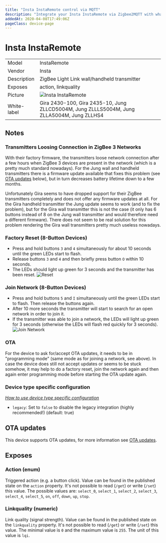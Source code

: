 ```yaml
---
title: "Insta InstaRemote control via MQTT"
description: "Integrate your Insta InstaRemote via Zigbee2MQTT with whatever smart home infrastructure you are using without the vendors bridge or gateway."
addedAt: 2020-04-08T17:49:06Z
pageClass: device-page
---
```


<!-- !!!! -->
<!-- ATTENTION: This file is auto-generated through docgen! -->
<!-- You can only edit the "## Notes"-Section till next h1 (#) or h2 heading (##). -->
<!-- Do NOT use h1 or h2 heading within "## Notes"-Section. -->
<!-- !!!! -->

# Insta InstaRemote

|     |     |
|-----|-----|
| Model | InstaRemote  |
| Vendor  | Insta  |
| Description | ZigBee Light Link wall/handheld transmitter |
| Exposes | action, linkquality |
| Picture | ![Insta InstaRemote](https://psi-4ward.github.io/zigbee2mqtt.io/images/devices/InstaRemote.jpg) |
| White-label | Gira 2430-100, Gira 2435-10, Jung ZLLCD5004M, Jung ZLLLS5004M, Jung ZLLA5004M, Jung ZLLHS4 |


<!-- Notes BEGIN: You can edit here. Add "## Notes" headline if not already present. -->
## Notes


### Transmitters Loosing Connection in ZigBee 3 Networks
With their factory firmware, the transmitters loose network connection after a few hours when ZigBee 3 devices are present in the network (which is a pretty much standard nowadays). For the Jung wall and handheld transmitters there is a firmware update available that fixes this problem (see [OTA updates](#ota-updates) below), but in turn decreases battery lifetime down to a few months.

Unfortunately Gira seems to have dropped support for their ZigBee transmitters completely and does not offer any firmware updates at all. For the Gira handheld transmitter the Jung update seems to work (and to fix the problem), but for the Gira wall transmitter this is not the case (it only has 6 buttons instead of 8 on the Jung wall transmitter and would therefore need a different firmware). There does not seem to be real solution for this problem rendering the Gira wall transmitters pretty much useless nowadays.

### Factory Reset (8-Button Devices)
* Press and hold buttons `3` and `4` simultaneously for about 10 seconds until the green LEDs start to flash.
* Release buttons `3` and `4` and then briefly press button `O` within 10 seconds.
* The LEDs should light up green for 3 seconds and the transmitter has been reset.
![Reset](../images/InstaRemote-reset.jpg)

### Join Network (8-Button Devices)
* Press and hold buttons `5` and `I` simultaneously until the green LEDs start to flash. Then release the buttons again.
* After 10 more seconds the transmitter will start to search for an open network in order to join it.
* If the transmitter was able to join a network, the LEDs will light up green for 3 seconds (otherwise the LEDs will flash red quickly for 3 seconds).
![Join Network](../images/InstaRemote-join-network.jpg)

### OTA
For the device to ask for/accept OTA updates, it needs to be in "programming mode" (same mode as for joining a network, see above).
In case the device does still not accept updates or seems to be stuck somehow, it may help to do a factory reset, join the network again and then again enter programming mode before starting the OTA update again.

### Device type specific configuration
*[How to use device type specific configuration](../guide/configuration/devices-groups.md#specific-device-options)*

* `legacy`: Set to `false` to disable the legacy integration (highly recommended!) (default: true)

<!-- Notes END: Do not edit below this line -->

## OTA updates
This device supports OTA updates, for more information see [OTA updates](../guide/usage/ota_updates.md).


## Exposes

### Action (enum)
Triggered action (e.g. a button click).
Value can be found in the published state on the `action` property.
It's not possible to read (`/get`) or write (`/set`) this value.
The possible values are: `select_0`, `select_1`, `select_2`, `select_3`, `select_4`, `select_5`, `on`, `off`, `down`, `up`, `stop`.

### Linkquality (numeric)
Link quality (signal strength).
Value can be found in the published state on the `linkquality` property.
It's not possible to read (`/get`) or write (`/set`) this value.
The minimal value is `0` and the maximum value is `255`.
The unit of this value is `lqi`.

